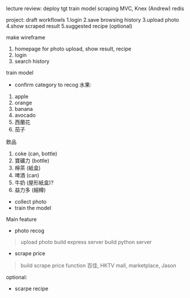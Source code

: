 lecture review:
deploy tgt
train model
scraping
MVC, Knex (Andrew)
redis

project:
draft workflowls
1.login
2.save browsing history 
3.upload photo
4.show scraped result
5.suggested recipe (optional)

make wireframe
1. homepage for photo upload, show result, recipe
2. login
3. search history

train model
- confirm category to recog
水果:
1. apple
2. orange
3. banana
4. avocado
5. 西蘭花
6. 茄子

飲品
1. coke (can, bottle)
2. 寶礦力 (bottle)
3. 檸茶 (紙盒)
4. 啤酒 (can)
5. 牛奶 (屋形紙盒)?
6. 益力多 (細樽)

- collect photo
- train the model

Main feature
- photo recog
> upload photo
> build express server
> build python server

- scrape price
> build scrape price function
> 百佳, HKTV mall, marketplace, Jason

optional:
- scarpe recipe

